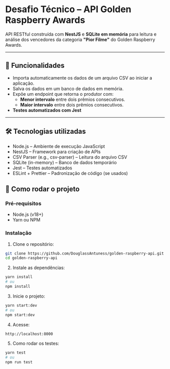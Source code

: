 # Desafio Técnico – API Golden Raspberry Awards

API RESTful construída com **NestJS** e **SQLite em memória** para leitura e análise dos vencedores da categoria **"Pior Filme"** do Golden Raspberry Awards.

---

## 📌 Funcionalidades

- Importa automaticamente os dados de um arquivo CSV ao iniciar a aplicação.
- Salva os dados em um banco de dados em memória.
- Expõe um endpoint que retorna o produtor com:
  - **Menor intervalo** entre dois prêmios consecutivos.
  - **Maior intervalo** entre dois prêmios consecutivos.
- **Testes automatizados com Jest**

---

## 🛠 Tecnologias utilizadas
- Node.js – Ambiente de execução JavaScript
- NestJS – Framework para criação de APIs
- CSV Parser (e.g., csv-parser) – Leitura do arquivo CSV
- SQLite (in-memory) – Banco de dados temporário
- Jest – Testes automatizados
- ESLint + Prettier – Padronização de código (se usados)

## 🚀 Como rodar o projeto

### Pré-requisitos

- Node.js (v18+)
- Yarn ou NPM

### Instalação

1. Clone o repositório:

```bash
git clone https://github.com/DouglassAntuness/golden-raspberry-api.git
cd golden-raspberry-api
```

2. Instale as dependências:

```bash
yarn install
# ou
npm install
```

3. Inicie o projeto:

```bash
yarn start:dev
# ou
npm start:dev
```

4. Acesse:
```bash
http://localhost:8000
```

5. Como rodar os testes:
```bash
yarn test
# ou
npm run test
```